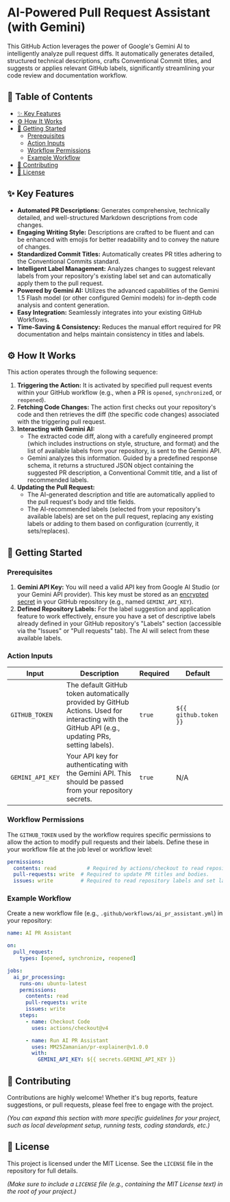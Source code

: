 # AI-Powered Pull Request Assistant (with Gemini)

[](https://opensource.org/licenses/MIT)
This GitHub Action leverages the power of Google's Gemini AI to intelligently analyze pull request diffs. It automatically generates detailed, structured technical descriptions, crafts Conventional Commit titles, and suggests or applies relevant GitHub labels, significantly streamlining your code review and documentation workflow.

## 📖 Table of Contents

  - [✨ Key Features](https://www.google.com/search?q=%23-key-features)
  - [⚙️ How It Works](https://www.google.com/search?q=%23%EF%B8%8F-how-it-works)
  - [🚀 Getting Started](https://www.google.com/search?q=%23-getting-started)
      - [Prerequisites](https://www.google.com/search?q=%23prerequisites)
      - [Action Inputs](https://www.google.com/search?q=%23action-inputs)
      - [Workflow Permissions](https://www.google.com/search?q=%23workflow-permissions)
      - [Example Workflow](https://www.google.com/search?q=%23example-workflow)
  - [🤝 Contributing](https://www.google.com/search?q=%23-contributing)
  - [📄 License](https://www.google.com/search?q=%23-license)

## ✨ Key Features

  * **Automated PR Descriptions:** Generates comprehensive, technically detailed, and well-structured Markdown descriptions from code changes.
  * **Engaging Writing Style:** Descriptions are crafted to be fluent and can be enhanced with emojis for better readability and to convey the nature of changes.
  * **Standardized Commit Titles:** Automatically creates PR titles adhering to the Conventional Commits standard.
  * **Intelligent Label Management:** Analyzes changes to suggest relevant labels from your repository's existing label set and can automatically apply them to the pull request.
  * **Powered by Gemini AI:** Utilizes the advanced capabilities of the Gemini 1.5 Flash model (or other configured Gemini models) for in-depth code analysis and content generation.
  * **Easy Integration:** Seamlessly integrates into your existing GitHub Workflows.
  * **Time-Saving & Consistency:** Reduces the manual effort required for PR documentation and helps maintain consistency in titles and labels.

## ⚙️ How It Works

This action operates through the following sequence:

1.  **Triggering the Action:** It is activated by specified pull request events within your GitHub workflow (e.g., when a PR is `opened`, `synchronize`d, or `reopened`).
2.  **Fetching Code Changes:** The action first checks out your repository's code and then retrieves the diff (the specific code changes) associated with the triggering pull request.
3.  **Interacting with Gemini AI:**
      * The extracted code diff, along with a carefully engineered prompt (which includes instructions on style, structure, and format) and the list of available labels from your repository, is sent to the Gemini API.
      * Gemini analyzes this information. Guided by a predefined response schema, it returns a structured JSON object containing the suggested PR description, a Conventional Commit title, and a list of recommended labels.
4.  **Updating the Pull Request:**
      * The AI-generated description and title are automatically applied to the pull request's body and title fields.
      * The AI-recommended labels (selected from your repository's available labels) are set on the pull request, replacing any existing labels or adding to them based on configuration (currently, it sets/replaces).

## 🚀 Getting Started

### Prerequisites

1.  **Gemini API Key:** You will need a valid API key from Google AI Studio (or your Gemini API provider). This key must be stored as an [encrypted secret](https://docs.github.com/en/actions/security-guides/encrypted-secrets) in your GitHub repository (e.g., named `GEMINI_API_KEY`).
2.  **Defined Repository Labels:** For the label suggestion and application feature to work effectively, ensure you have a set of descriptive labels already defined in your GitHub repository's "Labels" section (accessible via the "Issues" or "Pull requests" tab). The AI will select from these available labels.

### Action Inputs

| Input             | Description                                                                                               | Required | Default                 |
| ----------------- | --------------------------------------------------------------------------------------------------------- | -------- | ----------------------- |
| `GITHUB_TOKEN`    | The default GitHub token automatically provided by GitHub Actions. Used for interacting with the GitHub API (e.g., updating PRs, setting labels). | `true`   | `${{ github.token }}` |
| `GEMINI_API_KEY`  | Your API key for authenticating with the Gemini API. This should be passed from your repository secrets.   | `true`   | N/A                     |

### Workflow Permissions

The `GITHUB_TOKEN` used by the workflow requires specific permissions to allow the action to modify pull requests and their labels. Define these in your workflow file at the job level or workflow level:

```yaml
permissions:
  contents: read          # Required by actions/checkout to read repository content.
  pull-requests: write  # Required to update PR titles and bodies.
  issues: write         # Required to read repository labels and set labels on PRs (as PRs are also issues regarding labels).
```

### Example Workflow

Create a new workflow file (e.g., `.github/workflows/ai_pr_assistant.yml`) in your repository:

```yaml
name: AI PR Assistant

on:
  pull_request:
    types: [opened, synchronize, reopened]

jobs:
  ai_pr_processing:
    runs-on: ubuntu-latest
    permissions:
      contents: read
      pull-requests: write
      issues: write
    steps:
      - name: Checkout Code
        uses: actions/checkout@v4

      - name: Run AI PR Assistant
        uses: MM25Zamanian/pr-explainer@v1.0.0
        with:
          GEMINI_API_KEY: ${{ secrets.GEMINI_API_KEY }}
```

## 🤝 Contributing

Contributions are highly welcome\! Whether it's bug reports, feature suggestions, or pull requests, please feel free to engage with the project.

*(You can expand this section with more specific guidelines for your project, such as local development setup, running tests, coding standards, etc.)*

## 📄 License

This project is licensed under the MIT License. See the `LICENSE` file in the repository for full details.

*(Make sure to include a `LICENSE` file (e.g., containing the MIT License text) in the root of your project.)*
